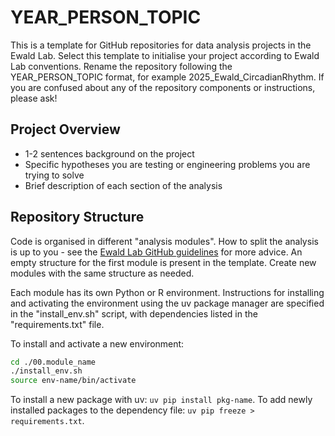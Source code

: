 # YEAR_PERSON_TOPIC
This is a template for GitHub repositories for data analysis projects in the Ewald Lab. Select this template to initialise your project according to Ewald Lab conventions. Rename the repository following the YEAR_PERSON_TOPIC format, for example 2025_Ewald_CircadianRhythm. If you are confused about any of the repository components or instructions, please ask!

## Project Overview
- 1-2 sentences background on the project
- Specific hypotheses you are testing or engineering problems you are trying to solve
- Brief description of each section of the analysis

## Repository Structure
Code is organised in different "analysis modules". How to split the analysis is up to you - see the [Ewald Lab GitHub guidelines](https://ewaldlab.org/handbook/site/git-repo/) for more advice. An empty structure for the first module is present in the template. Create new modules with the same structure as needed. 

Each module has its own Python or R environment. Instructions for installing and activating the environment using the uv package manager are specified in the "install_env.sh" script, with dependencies listed in the "requirements.txt" file.

To install and activate a new environment:

```bash
cd ./00.module_name
./install_env.sh
source env-name/bin/activate
```

To install a new package with uv: `uv pip install pkg-name`. To add newly installed packages to the dependency file: `uv pip freeze > requirements.txt`.

